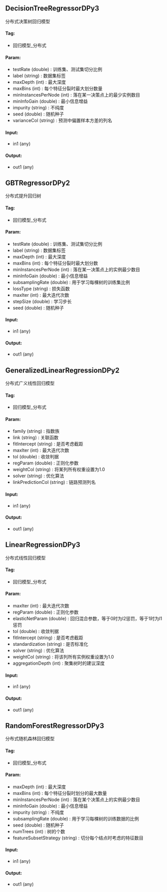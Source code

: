 
## DecisionTreeRegressorDPy3

分布式决策树回归模型

#### Tag:
* 回归模型_分布式

#### Param:
* testRate (double) : 训练集、测试集切分比例
* label (string) : 数据集标签
* maxDepth (int) : 最大深度
* maxBins (int) : 每个特征分裂时最大划分数量
* minInstancesPerNode (int) : 落在某一决策点上的最少实例数目
* minInfoGain (double) : 最小信息增益
* impurity (string) : 不纯度
* seed (double) : 随机种子
* varianceCol (string) : 预测中偏置样本方差的列名

#### Input:
* in1 (any) 

#### Output:
* out1 (any) 

## GBTRegressorDPy2

分布式提升回归树

#### Tag:
* 回归模型_分布式

#### Param:
* testRate (double) : 训练集、测试集切分比例
* label (string) : 数据集标签
* maxDepth (int) : 最大深度
* maxBins (int) : 每个特征分裂时最大划分数
* minInstancesPerNode (int) : 落在某一决策点上的实例最少数目
* minInfoGain (double) : 最小信息增益
* subsamplingRate (double) : 用于学习每棵树的训练集比例
* lossType (string) : 损失函数
* maxIter (int) : 最大迭代次数
* stepSize (double) : 学习步长
* seed (double) : 随机种子

#### Input:
* in1 (any) 

#### Output:
* out1 (any) 

## GeneralizedLinearRegressionDPy2

分布式广义线性回归模型

#### Tag:
* 回归模型_分布式

#### Param:
* family (string) : 指数族
* link (string) : 关联函数
* fitIntercept (string) : 是否考虑截距
* maxIter (int) : 最大迭代次数
* tol (double) : 收敛判据
* regParam (double) : 正则化参数
* weightCol (string) : 将某列所有权重设置为1.0
* solver (string) : 优化算法
* linkPredictionCol (string) : 链路预测列名

#### Input:
* in1 (any) 

#### Output:
* out1 (any) 

## LinearRegressionDPy3

分布式线性回归模型

#### Tag:
* 回归模型_分布式

#### Param:
* maxIter (int) : 最大迭代次数
* regParam (double) : 正则化参数
* elasticNetParam (double) : 回归混合参数，等于0时为l2惩罚，等于1时为l1惩罚
* tol (double) : 收敛判据
* fitIntercept (string) : 是否考虑截距
* standardization (string) : 是否标准化
* solver (string) : 优化算法
* weightCol (string) : 将该列所有实例权重设置为1.0
* aggregationDepth (int) : 聚集树时的建议深度

#### Input:
* in1 (any) 

#### Output:
* out1 (any) 

## RandomForestRegressorDPy3

分布式随机森林回归模型

#### Tag:
* 回归模型_分布式

#### Param:
* maxDepth (int) : 最大深度
* maxBins (int) : 每个特征分裂时划分的最大数量
* minInstancesPerNode (int) : 落在某个决策点上的实例最少数目
* minInfoGain (double) : 最小信息增益
* impurity (string) : 不纯度
* subsamplingRate (double) : 用于学习每棵树的训练数据的比例
* seed (double) : 随机种子
* numTrees (int) : 树的个数
* featureSubsetStrategy (string) : 切分每个结点时考虑的特征数目

#### Input:
* in1 (any) 

#### Output:
* out1 (any) 
